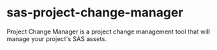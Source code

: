 # sas-project-change-manager
Project Change Manager is a project change management tool that will manage your project's SAS assets.
